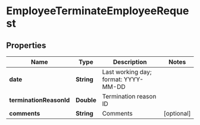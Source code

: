 

# EmployeeTerminateEmployeeRequest


## Properties

| Name | Type | Description | Notes |
|------------ | ------------- | ------------- | -------------|
|**date** | **String** | Last working day; format: YYYY-MM-DD |  |
|**terminationReasonId** | **Double** | Termination reason ID |  |
|**comments** | **String** | Comments |  [optional] |



